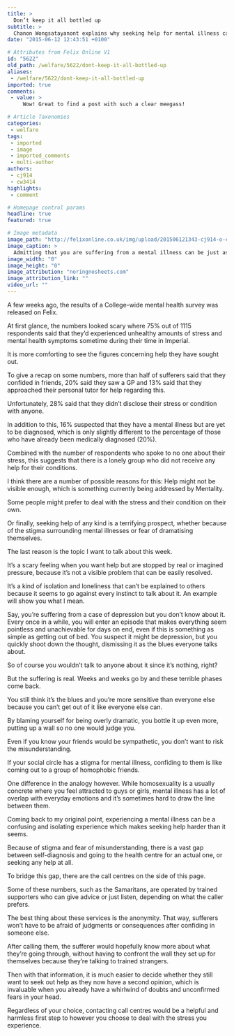 ```yaml
---
title: >
  Don’t keep it all bottled up
subtitle: >
  Chanon Wongsatayanont explains why seeking help for mental illness can be tough
date: "2015-06-12 12:43:51 +0100"

# Attributes from Felix Online V1
id: "5622"
old_path: /welfare/5622/dont-keep-it-all-bottled-up
aliases:
 - /welfare/5622/dont-keep-it-all-bottled-up
imported: true
comments:
 - value: >
     Wow! Great to find a post with such a clear meegass!

# Article Taxonomies
categories:
 - welfare
tags:
 - imported
 - image
 - imported_comments
 - multi-author
authors:
 - cj914
 - cw3414
highlights:
 - comment

# Homepage control params
headline: true
featured: true

# Image metadata
image_path: "http://felixonline.co.uk/img/upload/201506121343-cj914-o-coming-out-of-the-closet-facebook.jpg"
image_caption: >
  Admitting that you are suffering from a mental illness can be just as nerve-wracking as admitting you’re gay.
image_width: "0"
image_height: "0"
image_attribution: "noringnosheets.com"
image_attribution_link: ""
video_url: ""
---
```


A few weeks ago, the results of a College-wide mental health survey was released on Felix.

At first glance, the numbers looked scary where 75% out of 1115 respondents said that they’d experienced unhealthy amounts of stress and mental health symptoms sometime during their time in Imperial.

It is more comforting to see the figures concerning help they have sought out.

To give a recap on some numbers, more than half of sufferers said that they confided in friends, 20% said they saw a GP and 13% said that they approached their personal tutor for help regarding this.

Unfortunately, 28% said that they didn’t disclose their stress or condition with anyone.

In addition to this, 16% suspected that they have a mental illness but are yet to be diagnosed, which is only slightly different to the percentage of those who have already been medically diagnosed (20%).

Combined with the number of respondents who spoke to no one about their stress, this suggests that there is a lonely group who did not receive any help for their conditions.

I think there are a number of possible reasons for this: Help might not be visible enough, which is something currently being addressed by Mentality.

Some people might prefer to deal with the stress and their condition on their own.

Or finally, seeking help of any kind is a terrifying prospect, whether because of the stigma surrounding mental illnesses or fear of dramatising themselves.

The last reason is the topic I want to talk about this week.

It’s a scary feeling when you want help but are stopped by real or imagined pressure, because it’s not a visible problem that can be easily resolved.

It’s a kind of isolation and loneliness that can’t be explained to others because it seems to go against every instinct to talk about it. An example will show you what I mean.

Say, you’re suffering from a case of depression but you don’t know about it. Every once in a while, you will enter an episode that makes everything seem pointless and unachievable for days on end, even if this is something as simple as getting out of bed. You suspect it might be depression, but you quickly shoot down the thought, dismissing it as the blues everyone talks about.

So of course you wouldn’t talk to anyone about it since it’s nothing, right?

But the suffering is real. Weeks and weeks go by and these terrible phases come back.

You still think it’s the blues and you’re more sensitive than everyone else because you can’t get out of it like everyone else can.

By blaming yourself for being overly dramatic, you bottle it up even more, putting up a wall so no one would judge you.

Even if you know your friends would be sympathetic, you don’t want to risk the misunderstanding.

If your social circle has a stigma for mental illness, confiding to them is like coming out to a group of homophobic friends.

One difference in the analogy however. While homosexuality is a usually concrete where you feel attracted to guys or girls, mental illness has a lot of overlap with everyday emotions and it’s sometimes hard to draw the line between them.

Coming back to my original point, experiencing a mental illness can be a confusing and isolating experience which makes seeking help harder than it seems.

Because of stigma and fear of misunderstanding, there is a vast gap between self-diagnosis and going to the health centre for an actual one, or seeking any help at all.

To bridge this gap, there are the call centres on the side of this page.

Some of these numbers, such as the Samaritans, are operated by trained supporters who can give advice or just listen, depending on what the caller prefers.

The best thing about these services is the anonymity. That way, sufferers won’t have to be afraid of judgments or consequences after confiding in someone else.

After calling them, the sufferer would hopefully know more about what they’re going through, without having to confront the wall they set up for themselves because they’re talking to trained strangers.

Then with that information, it is much easier to decide whether they still want to seek out help as they now have a second opinion, which is invaluable when you already have a whirlwind of doubts and unconfirmed fears in your head.

Regardless of your choice, contacting call centres would be a helpful and harmless first step to however you choose to deal with the stress you experience.
